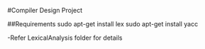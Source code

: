 #Compiler Design Project

##Requirements
    sudo apt-get install lex
    sudo apt-get install yacc

-Refer LexicalAnalysis folder for details 